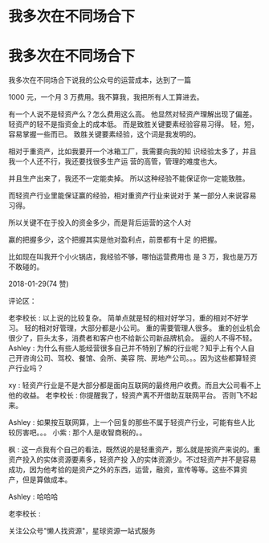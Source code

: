 # 我多次在不同场合下

# 我多次在不同场合下

我多次在不同场合下说我的公众号的运营成本，达到了一篇

1000 元，一个月 3 万费用。我不算我，我把所有人工算进去。

有一个人说不是轻资产么？怎么费用这么高。 他显然对轻资产理解出现了偏差。 轻资产的轻不是指资金上的成本低。 而是致胜关键要素经验容易习得。 轻，短，容易掌握一些而已。 致胜关键要素经验，这个词是我发明的。

相对于重资产，比如我要开一个冰箱工厂，我需要向我的知 识经验太多了，并且我一个人还不行，我还要找很多生产运 营的高管，管理的难度也大。

并且生产出来了，我还不一定能卖掉。 所以这种经验不能保证你一定能致胜。

而轻资产行业里能保证赢的经验，相对重资产行业来说对于 某一部分人来说容易习得。

所以关键不在于投入的资金多少，而是背后运营的这个人对

赢的把握多少，这个把握其实是他对盈利点，前景都有十足 的把握。

比如现在叫我开个小火锅店，我经验不够，哪怕运营费用也 是 3 万，我也是万万不敢碰的。

2018-01-29(74 赞)

评论区：

老李校长 : 以上说的比较复杂。 简单点就是轻的相对好学习，重的相对不好学习。 轻的相对好管理，大部分都是小公司。 重的需要管理人很多。 重的创业机会很少了，巨头太多，消费者和客户也不给新公司新品牌机会。 逼的人不得不轻。 Ashley : 为什么有些人能经营很多自己并不特别了解的行业呢？知乎上有个人自己开咨询公司、驾校、餐馆、会所、美容 院、房地产公司。。。因为这些都算轻资产行业吗？

xy : 轻资产行业是不是大部分都是面向互联网的最终用户收费。而且大公司看不上他的收益。 老李校长 : 你提醒我了，轻资产离不开借助互联网平台。 否则飞不起来。

Ashley : 如果按互联网算，上一个回复的那些不属于轻资产行业，可能有些人比较厉害吧。。。 小紫 : 那个人是收智商税的。。

枫 : 这一点我有个自己的看法，既然说的是轻重资产，那么就是按资产来说的。重资产投入的实体资源要素多，轻资产投 入的实体资源少。不过轻资产并不是容易成功，因为他考验的是资产之外的东西，运营，融资，宣传等等。这些不算资 产，但是算做成本。

Ashley : 哈哈哈

老李校长 :

关注公众号"懒人找资源"，星球资源一站式服务